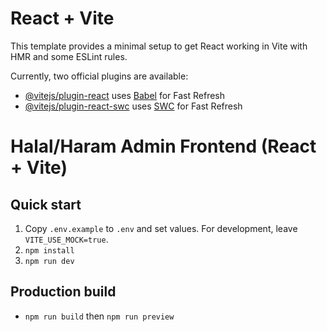 # React + Vite

This template provides a minimal setup to get React working in Vite with HMR and some ESLint rules.

Currently, two official plugins are available:

- [@vitejs/plugin-react](https://github.com/vitejs/vite-plugin-react/blob/main/packages/plugin-react/README.md) uses [Babel](https://babeljs.io/) for Fast Refresh
- [@vitejs/plugin-react-swc](https://github.com/vitejs/vite-plugin-react-swc) uses [SWC](https://swc.rs/) for Fast Refresh


# Halal/Haram Admin Frontend (React + Vite)

## Quick start
1. Copy `.env.example` to `.env` and set values. For development, leave `VITE_USE_MOCK=true`.
2. `npm install`
3. `npm run dev`

## Production build
- `npm run build` then `npm run preview`

